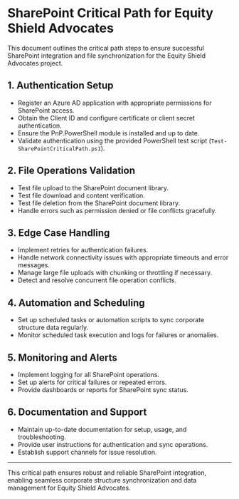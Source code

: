# SharePoint Critical Path for Equity Shield Advocates

This document outlines the critical path steps to ensure successful SharePoint integration and file synchronization for the Equity Shield Advocates project.

## 1. Authentication Setup

- Register an Azure AD application with appropriate permissions for SharePoint access.
- Obtain the Client ID and configure certificate or client secret authentication.
- Ensure the PnP.PowerShell module is installed and up to date.
- Validate authentication using the provided PowerShell test script (`Test-SharePointCriticalPath.ps1`).

## 2. File Operations Validation

- Test file upload to the SharePoint document library.
- Test file download and content verification.
- Test file deletion from the SharePoint document library.
- Handle errors such as permission denied or file conflicts gracefully.

## 3. Edge Case Handling

- Implement retries for authentication failures.
- Handle network connectivity issues with appropriate timeouts and error messages.
- Manage large file uploads with chunking or throttling if necessary.
- Detect and resolve concurrent file operation conflicts.

## 4. Automation and Scheduling

- Set up scheduled tasks or automation scripts to sync corporate structure data regularly.
- Monitor scheduled task execution and logs for failures or anomalies.

## 5. Monitoring and Alerts

- Implement logging for all SharePoint operations.
- Set up alerts for critical failures or repeated errors.
- Provide dashboards or reports for SharePoint sync status.

## 6. Documentation and Support

- Maintain up-to-date documentation for setup, usage, and troubleshooting.
- Provide user instructions for authentication and sync operations.
- Establish support channels for issue resolution.

---

This critical path ensures robust and reliable SharePoint integration, enabling seamless corporate structure synchronization and data management for Equity Shield Advocates.
